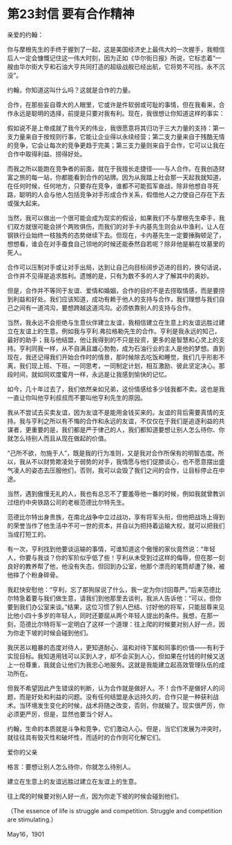 # 第23封信 要有合作精神

亲爱的约翰：

你与摩根先生的手终于握到了一起，这是美国经济史上最伟大的一次握手，我相信后人一定会慷慨记住这一伟大时刻，因为正如《华尔街日报》所说，它标志着“一艘由华尔街大亨和石油大亨共同打造的超级战舰已经出航，它将势不可挡，永不沉没”。

约翰，你知道这叫什么吗？这就是合作的力量。

合作，在那些妄自尊大的人眼里，它或许是件软弱或可耻的事情，但在我看来，合作永远是聪明的选择，前提是只要对我有利。现在，我很想让你知道这样的事实：

假如说不是上帝成就了我今天的伟业，我很愿意将其归功于三大力量的支持：第一支力量来自于按规则行事，它能让企业得以永续经营；第二支力量来自于残酷无情的竞争，它会让每次的竞争更趋于完美；第三支力量则来自于合作，它可以让我在合作中取得利益、捞得好处。

而我之所以能跑在竞争者的前面，就在于我擅长走捷径——与人合作。在我创造财富之旅的每一站，你都能看到合作的站牌。因为从我踏上社会那一天起我就知道，在任何时候，任何地方，只要存在竞争，谁都不可能孤军奋战，除非他想自寻死路，聪明的人会与他人包括竞争对手形成合作关系，假借他人之力使自己存在下去或强大起来。

当然，我可以做出一个很可能会成为现实的假设，如果我们不与摩根先生牵手，我们双方就很可能会拼个两败俱伤，而我们的对手卡内基先生则会从中渔利，让人在钢铁行业始终一枝独秀的态势继续下去。但现在，卡内基先生一定要捶胸顿足了，想想看，谁会在对手蚕食自己领地的时候还能泰然自若呢？除非他是躺在坟墓里的死人。

合作可以压制对手或让对手出局，达到让自己向目标阔步迈进的目的，换句话说，合作并不见得是追求胜利。遗憾的是，只有为数不多的人才了解其中的奥妙。

但是，合作并不等同于友谊、爱情和婚姻，合作的目的不是去捞取情感，而是要捞到利益和好处。我们应该知道，成功有赖于他人的支持与合作，我们理想与我们自己之间有一道鸿沟，要想跨越这道鸿沟。必须依靠别人的支持与合作。

当然，我永远不会拒绝与生意伙伴建立友谊，我相信建立在生意上的友谊远胜过建立在友谊上的生意。例如我与亨利.弗拉格勒先生的合作。亨利是我永远的知己，最好的助手；我与他结盟，他让我得到的不只是投资，更多的是智慧和心灵上的支持。亨利同我一样，从不自满且雄心勃勃，成为石油行业的主人是他的梦想。直到现在，我还记得我们开始合作时的情景，那时候除去吃饭和睡觉，我们几乎形影不离，我们现上班、下班，一同思考，一同制定计划，相互激励、彼此坚定决心。那段时间，就如同欢度蜜月一样，永远是让我感到愉快的记忆。

如今，几十年过去了，我们依然亲如兄弟，这份情感给多少钱我都不卖。这也是我一直让你叫他亨利叔叔而不要叫他亨利先生的原因。

我从不尝试去买卖友谊，因为友谊不是能用金钱买来的。友谊的背后需要真情的支持。我与亨利之所以有不悔的合作和永远的友谊，不仅仅在于我们是追逐利益的共谋者，更重要的是，我们都是严于律己的人，我们都知道要想让别人怎么待你、你就怎么待别人而且从现在做起的价值。

“己所不欲，勿施于人”，既是我的行为准则，又是我对合作所保有的明智态度。所以，我从不以财势欺凌处于弱势的对手，我情愿与他们促膝谈心，也不愿意摆出盛气凌人的姿态去压服他们，否则，我可以会毁了我们之间的合作，让目标停止在中途。

当然，遇到傲慢无礼的人，我也有总忘不了要羞辱他一番的时候，例如我就曾教训过纽约中央铁路公司的老板范德比尔特先生。

范德比尔特出身贵族，在南北战争中立过战功，享有将军头衔，但他把战场上得到的荣誉当作了他生活中不可一世的资本，并自以为把持着运输大权，就可以把我们当成打短工的。

有一次，亨利找到他要谈运输的事情，可谁知道这个傲慢的家伙竟然说：“年轻人，你要与我谈？你的军阶似乎低了些！亨利从未受到过这样的侮辱，但在那一刻良好的教养帮了他，他没有失态，但回到办公室，他那个漂亮的笔筒却遭了殃，被他摔了个粉身碎骨。

我赶快安慰他：“亨利，忘了那狗尿说了什么，我一定为你讨回尊严。”后来范德比尔特急着要与我们做生意，请我们到他那里去谈判，我派人告诉他：“可以，但你要到我们办公室来谈。”结果，这位习惯了别人巴结、讨好他的将军，只能屈尊来见比他小四十多岁的年轻人，同时还要屈从两个年轻人提出的条件。我想，在那一刻，范德比尔特将军一定明白了这样一个道理：往上爬的时候要对别人好一点，因为你走下坡的时候会碰到他们。

我厌恶以粗暴的态度对待人，更知道耐心、温和对待下属和同事的价值——有利于实现目标。我知道用钱可以买到人才，却不会买到人心，但如果在付钱的时候又送上一份尊重，我就会让他们为我忠心地服务。这就是我能建立起高效管理队伍的成功所在。

但我不希望因此产生错误的判断，认为合作就是做好人。不！合作不是做好人的问题，而是好处和利益的问题。没有任何结盟是永远持久的，合作只是一种获利战术。当环境发生变化的时候，战术将随之改变，否则，你就输了。现实很严厉，你必须更严厉，但是，显然也要当个好人。

约翰，生命的本质就是斗争和竞争，它们激动人心。但是，当它们发展为冲突时，就往往具有毁灭性和破坏性，而适时的合作则可化解它们。

爱你的父亲

格言：要想让别人怎么待你，你就怎么待别人。

建立在生意上的友谊远胜过建立在友谊上的生意。

往上爬的时候要对别人好一点，因为你走下坡的时候会碰到他们。

（The essence of life is struggle and competition. Struggle and competition are stimulating.）

May16，1901